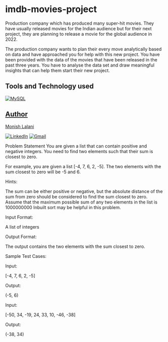 # imdb-movies-project

Production company which has produced many super-hit movies. They have usually released movies for the Indian audience but for their next project, they are planning to release a movie for the global audience in 2022.

 

The production company wants to plan their every move analytically based on data and have approached you for help with this new project. You have been provided with the data of the movies that have been released in the past three years. You have to analyse the data set and draw meaningful insights that can help them start their new project. 

## Tools and Technology used
<a href="https://www.mysql.com/" rel="nofollow"><img alt="MySQL" src="https://img.shields.io/badge/MySQL-005C84?style=for-the-badge&logo=mysql&logoColor=white" data-canonical-src="https://img.shields.io/badge/MySQL-005C84?style=for-the-badge&logo=mysql&logoColor=white" style="max-width: 100%;"/>


## Author

Monish Lalani

[![LinkedIn](https://img.shields.io/badge/LinkedIn-0077B5?style=for-the-badge&logo=linkedin&logoColor=white)](https://www.linkedin.com/in/monish-lalani/) 
[![Gmail](https://img.shields.io/badge/Gmail-D14836?style=for-the-badge&logo=gmail&logoColor=white)](mailto:monishlalani12@gmail.com)  






















Problem Statement
You are given a list that can contain positive and negative integers. You need to find two elements such that their sum is closest to zero.

 

For example, you are given a list [-4, 7, 6, 2, -5]. The two elements with the sum closest to zero will be -5 and 6.

 

Hints:

 

The sum can be either positive or negative, but the absolute distance of the sum from zero should be considered to find the sum closest to zero.
Assume that the maximum possible sum of any two elements in the list is 1000000000
Inbuilt sort may be helpful in this problem.
 

Input Format:

A list of integers

 

Output Format:

The output contains the two elements with the sum closest to zero.

 

 

Sample Test Cases:

Input:

[-4, 7, 6, 2, -5]

Output:

(-5, 6)

 

Input:

[-50, 34, -19, 24, 33, 10, -46, -38]

Output:

(-38, 34)
